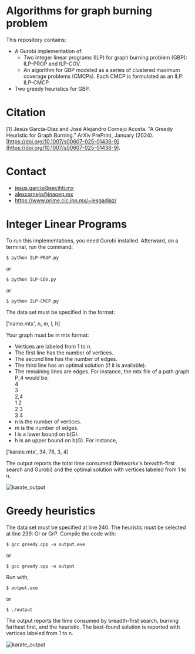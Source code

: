 # Algorithms for graph burning problem
This repository contains:
- A Gurobi implementation of:
  - Two integer linear programs (ILP) for graph burning problem (GBP): ILP-PROP and ILP-COV.
  - An algorithm for GBP modeled as a series of clustered maximum coverage problems (CMCPs). Each CMCP is formulated as an ILP: ILP-CMCP.
- Two greedy heuristics for GBP.

# Citation

<a id="1">[1]</a> Jesús García-Díaz and José Alejandro Cornejo Acosta. "A Greedy Heuristic for Graph Burning." ArXiv PrePrint, January (2024). [https://doi.org/10.1007/s00607-025-01436-9](https://doi.org/10.1007/s00607-025-01436-9).

# Contact

* jesus.garcia@secihti.mx
* alexcornejo@inaoep.mx
* https://www.prime.cic.ipn.mx/~jesgadiaz/

# Integer Linear Programs
To run this implementations, you need Gurobi installed. Afterward, on a terminal, run the command:
```
$ python ILP-PROP.py
```
or
```
$ python ILP-COV.py
```
or 
```
$ python ILP-CMCP.py
```
The data set must be specified in the format:

['name.mtx', n, m, l, h]

Your graph must be in mtx format:
- Vertices are labeled from 1 to n.
- The first line has the number of vertices.
- The second line has the number of edges.
- The third line has an optimal solution (if it is available).
- The remaining lines are edges. For instance, the mtx file of a path graph P_4 would be:  
4  
3  
2,4  
1 2  
2 3  
3 4  
- n is the number of vertices.
- m is the number of edges.
- l is a lower bound on b(G).
- h is an upper bound on b(G).
For instance,

['karate.mtx', 34, 78, 3, 4]

The output reports the total time consumed (Networkx's breadth-first search and Gurobi) and the optimal solution with vertices labeled from 1 to n.

![karate_output](https://github.com/jesgadiaz/GreedyBurning/blob/main/imgs/karate_gurobi.png?raw=true)

# Greedy heuristics
The data set must be specified at line 240.
The heuristic must be selected at line 239: Gr or GrP.
Compile the code with:
```
$ gcc greedy.cpp -o output.exe
```
or
```
$ gcc greedy.cpp -o output
```
Run with,
```
$ output.exe
```
or
```
$ ./output
```
The output reports the time consumed by breadth-first search, burning farthest first, and the heuristic. The best-found solution is reported with vertices labeled from 1 to n.

![karate_output](https://github.com/jesgadiaz/GreedyBurning/blob/main/imgs/karate_gr.png?raw=true)
